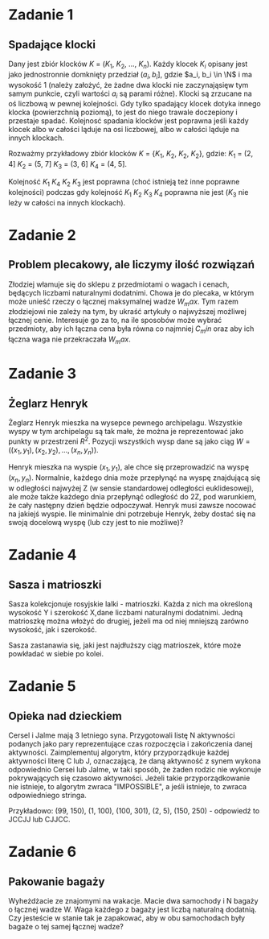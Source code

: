 # Zadanie 1
## Spadające klocki
Dany jest zbiór klocków $K$ = ($K_1$, $K_2$, ..., $K_n$). Każdy klocek $K_i$ opisany jest jako jednostronnie domknięty przedział $(a_i, b_i]$, gdzie $a_i, b_i \in \N$ i ma wysokość 1 (należy założyć, że żadne dwa klocki nie zaczynająsięw tym samym punkcie, czyli wartości $a_i$ są parami różne). Klocki są zrzucane na oś liczbową w pewnej kolejności. Gdy tylko spadający klocek dotyka innego klocka (powierzchnią poziomą), to jest do niego trawale doczepiony i przestaje spadać. Kolejnosć spadania klocków jest poprawna jeśli każdy klocek albo w całości ląduje na osi liczbowej, albo w całości ląduje na innych klockach. 

Rozważmy przykładowy zbiór klocków $K$ = {$K_1$, $K_2$, $K_2$, $K_2$}, gdzie:
$K_1$ = (2, 4] $K_2$ = (5, 7] $K_3$ = (3, 6] $K_4$ = (4, 5].

Kolejność $K_1$ $K_4$ $K_2$ $K_3$ jest poprawna (choć istnieją też inne poprawne kolejności) podczas gdy kolejność $K_1$ $K_2$ $K_3$ $K_4$ poprawna nie jest ($K_3$ nie leży w całości na innych klockach).

# Zadanie 2
## Problem plecakowy, ale liczymy ilość rozwiązań
Złodziej włamuje się do sklepu z przedmiotami o wagach i cenach, będących liczbami naturalnymi dodatnimi. Chowa je do plecaka, w którym może unieść rzeczy o łącznej maksymalnej wadze $W_max$. Tym razem złodziejowi nie zależy na tym, by ukraść artykuły o najwyższej możliwej łącznej cenie. Interesuje go za to, na ile sposobów może wybrać przedmioty, aby ich łączna cena była równa co najmniej $C_min$ oraz aby ich łączna waga nie przekraczała $W_max$.

# Zadanie 3
## Żeglarz Henryk
Żeglarz Henryk mieszka na wysepce pewnego archipelagu. Wszystkie wyspy w tym archipelagu są tak małe, że można je reprezentować jako punkty w przestrzeni $R^2$. Pozycji wszystkich wysp dane są jako ciąg $W = ((x_1, y_1), (x_2, y_2), ..., (x_n, y_n)).$

Henryk mieszka na wyspie $(x_1, y_1)$, ale chce się przeprowadzić na wyspę $(x_n, y_n)$. Normalnie, każdego dnia może przepłynąć na wyspę znajdującą się w odległości najwyżej Z (w sensie standardowej odległości euklidesowej), ale może także każdego dnia przepłynąć odległość do 2Z, pod warunkiem, że cały następny dzień będzie odpoczywał. Henryk musi zawsze nocować na jakiejś wyspie. Ile minimalnie dni potrzebuje Henryk, żeby dostać się na swoją docelową wyspę (lub czy jest to nie możliwe)?

# Zadanie 4
## Sasza i matrioszki
Sasza kolekcjonuje rosyjskie lalki - matrioszki. Każda z nich ma określoną wysokość Y i szerokość X,dane liczbami naturalnymi dodatnimi. Jedną matrioszkę można włożyć do drugiej, jeżeli ma od niej mniejszą zarówno wysokość, jak i szerokość.

Sasza zastanawia się, jaki jest najdłuższy ciąg matrioszek, które może powkładać w siebie po kolei.

# Zadanie 5
## Opieka nad dzieckiem
Cersel i Jalme mają 3 letniego syna. Przygotowali listę N aktywności podanych jako pary reprezentujące czas rozpoczęcia i zakończenia danej aktywności. Zaimplementuj algorytm, który przyporządkuje każdej aktywności literę C lub J, oznaczającą, że daną aktywność z synem wykona odpowiednio Cersei lub Jalme, w taki sposób, że żaden rodzic nie wykonuje pokrywających się czasowo aktywności. Jeżeli takie przyporządkowanie nie istnieje, to algorytm zwraca "IMPOSSIBLE", a jeśli istnieje, to zwraca odpowiedniego stringa.

Przykładowo: (99, 150), (1, 100), (100, 301), (2, 5), (150, 250) - odpowiedź to JCCJJ lub CJJCC.

# Zadanie 6
## Pakowanie bagaży
Wyheżdżacie ze znajomymi na wakacje. Macie dwa samochody i N bagaży o łącznej wadze W. Waga każdego z bagaży jest liczbą naturalną dodatnią. Czy jesteście w stanie tak je zapakować, aby w obu samochodach były bagaże o tej samej łącznej wadze?